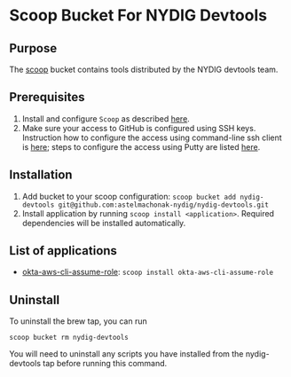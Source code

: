 # Scoop Bucket For NYDIG Devtools

## Purpose

The [scoop](https://scoop.sh/) bucket contains tools distributed by the NYDIG devtools team.

## Prerequisites

1. Install and configure `Scoop` as described [here](https://nydig.atlassian.net/wiki/spaces/EN/pages/959414291/Windows-native+development+environment+setup#Installing-Scoop).
2. Make sure your access to GitHub is configured using SSH keys. Instruction how to configure the access using command-line ssh client is [here](https://docs.github.com/en/authentication/connecting-to-github-with-ssh); steps to configure the access using Putty are listed [here](https://nydig.atlassian.net/wiki/spaces/EN/pages/959414291/Windows-native+development+environment+setup#Git-and-SSH-setup-using-Putty-tools).

## Installation

1. Add bucket to your scoop configuration: `scoop bucket add nydig-devtools git@github.com:astelmachonak-nydig/nydig-devtools.git`
2. Install application by running `scoop install <application>`. Required dependencies will be installed automatically.

## List of applications

- [okta-aws-cli-assume-role](https://github.com/oktadev/okta-aws-cli-assume-role): `scoop install okta-aws-cli-assume-role`

## Uninstall

To uninstall the brew tap, you can run

`scoop bucket rm nydig-devtools`

You will need to uninstall any scripts you have installed from the nydig-devtools tap before running this command.
